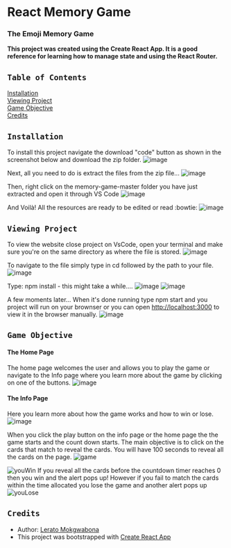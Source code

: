 # React Memory Game
### The Emoji Memory Game 

**This project was created using the Create React App. It is a good reference for learning how to manage state and using the React Router.**

## `Table of Contents`  

[Installation](#installation)  
[Viewing Project](#view)  
[Game Objective](#game)  
[Credits](#credits)  

<a name="installation"/>  

## `Installation`

To install this project navigate the download "code" button as shown in the screenshot below and download the zip folder.
![image](https://user-images.githubusercontent.com/79574031/113320208-8a110e00-9312-11eb-81fa-3b903f1a4574.png)


Next, all you need to do is extract the files from the zip file...
![image](https://user-images.githubusercontent.com/79574031/113320731-220ef780-9313-11eb-9808-d3947feb47dd.png)



Then, right click on the memory-game-master folder you have just extracted and open it through VS Code
![image](https://user-images.githubusercontent.com/79574031/113320960-669a9300-9313-11eb-95c0-f79cc4692617.png)



And Voilà! All the resources are ready to be edited or read :bowtie:
![image](https://user-images.githubusercontent.com/79574031/113321184-a19cc680-9313-11eb-8b8c-f2bd3ed4e5c9.png)





<a name="view"/>

## `Viewing Project`


To view the website close project on VsCode, open your terminal and make sure you're on the same directory as where the file is stored.
![image](https://user-images.githubusercontent.com/79574031/113322070-867e8680-9314-11eb-9adc-77555f372c65.png)



To navigate to the file simply type in cd followed by the path to your file.
![image](https://user-images.githubusercontent.com/79574031/113322197-aca42680-9314-11eb-8848-6eeb87ca4cb2.png)




Type: npm install - this might take a while....
![image](https://user-images.githubusercontent.com/79574031/113322242-bd549c80-9314-11eb-9803-80a967f51658.png)
![image](https://user-images.githubusercontent.com/79574031/113322449-fc82ed80-9314-11eb-801b-3f4c3c0471ac.png)



A few moments later... When it's done running type npm start and you project will run 
on your brownser or you can open [http://localhost:3000](http://localhost:3000) to view it in the browser manually.
![image](https://user-images.githubusercontent.com/79574031/113322777-68655600-9315-11eb-9985-94353525e409.png)






<a name="game"/>

## `Game Objective`

#### The Home Page
The home page welcomes the user and allows you to play the game or navigate to the Info page where you learn more about the game by 
clicking on one of the buttons.
![image](https://user-images.githubusercontent.com/79574031/113322905-92b71380-9315-11eb-858f-9370e183ce91.png)

#### The Info Page
Here you learn more about how the game works and how to win or lose.
![image](https://user-images.githubusercontent.com/79574031/113323306-196bf080-9316-11eb-9ba5-1a2c92e0c79c.png)


When you click the play button on the info page or the home page the the
game starts and the count down starts. The main objective is to click on
the cards that match to reveal the cards. You will have 100 seconds to reveal
all the cards on the page.
![game](https://user-images.githubusercontent.com/79574031/113316194-5a600700-930e-11eb-85df-336f85a9cc98.png)

![youWin](https://user-images.githubusercontent.com/79574031/113317150-60a2b300-930f-11eb-9cf6-8142d3f3fcd5.JPG)
If you reveal all the cards before the countdown timer reaches 0 then
you win and the alert pops up! However if you fail to match the cards within the time allocated you lose the game
and another alert pops up
![youLose](https://user-images.githubusercontent.com/79574031/113317172-64ced080-930f-11eb-8aed-d991d891f576.JPG)

<a name="credits"/>

## `Credits`

 * Author: [Lerato Mokgwabona](https://github.com/Lerato029)
 * This project was bootstrapped with [Create React App](https://github.com/facebook/create-react-app)





